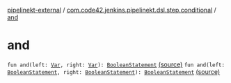 [pipelinekt-external](../index.md) / [com.code42.jenkins.pipelinekt.dsl.step.conditional](index.md) / [and](./and.md)

# and

`fun and(left: `[`Var`](../com.code42.jenkins.pipelinekt.core.vars/-var/index.md)`, right: `[`Var`](../com.code42.jenkins.pipelinekt.core.vars/-var/index.md)`): `[`BooleanStatement`](../com.code42.jenkins.pipelinekt.core.conditional/-boolean-statement/index.md) [(source)](https://github.com/code42/pipelinekt/tree/master/dsl/src/main/kotlin/com/code42/jenkins/pipelinekt/dsl/step/conditional/BooleanStatementDsl.kt#L43)
`fun and(left: `[`BooleanStatement`](../com.code42.jenkins.pipelinekt.core.conditional/-boolean-statement/index.md)`, right: `[`BooleanStatement`](../com.code42.jenkins.pipelinekt.core.conditional/-boolean-statement/index.md)`): `[`BooleanStatement`](../com.code42.jenkins.pipelinekt.core.conditional/-boolean-statement/index.md) [(source)](https://github.com/code42/pipelinekt/tree/master/dsl/src/main/kotlin/com/code42/jenkins/pipelinekt/dsl/step/conditional/BooleanStatementDsl.kt#L44)